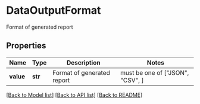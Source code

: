 # DataOutputFormat

Format of generated report

## Properties
Name | Type | Description | Notes
------------ | ------------- | ------------- | -------------
**value** | **str** | Format of generated report |  must be one of ["JSON", "CSV", ]

[[Back to Model list]](../README.md#documentation-for-models) [[Back to API list]](../README.md#documentation-for-api-endpoints) [[Back to README]](../README.md)


